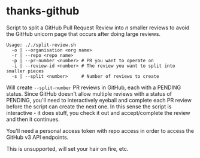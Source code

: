 # thanks-github
Script to split a GitHub Pull Request Review into _n_ smaller reviews to avoid the GitHub unicorn page that occurs after doing large reviews.

```
Usage: ././split-review.sh
  -o | --organisation <org name>
  -r | --repo <repo name>
  -p | --pr-number <number> # PR you want to operate on
  -i | --review-id <number> # The review you want to split into smaller pieces
  -s | --split <number>     # Number of reviews to create
```

Will create `--split-number` PR reviews in GitHub, each with a PENDING status. Since GitHub doesn't allow multiple reviews with a status of PENDING, you'll need to interactively eyeball and complete each PR review before the script can create the next one. In this sense the script is interactive - it does stuff, you check it out and accept/complete the review and then it continues.

You'll need a personal access token with repo access in order to access the GitHub v3 API endpoints.

This is unsupported, will set your hair on fire, etc.
